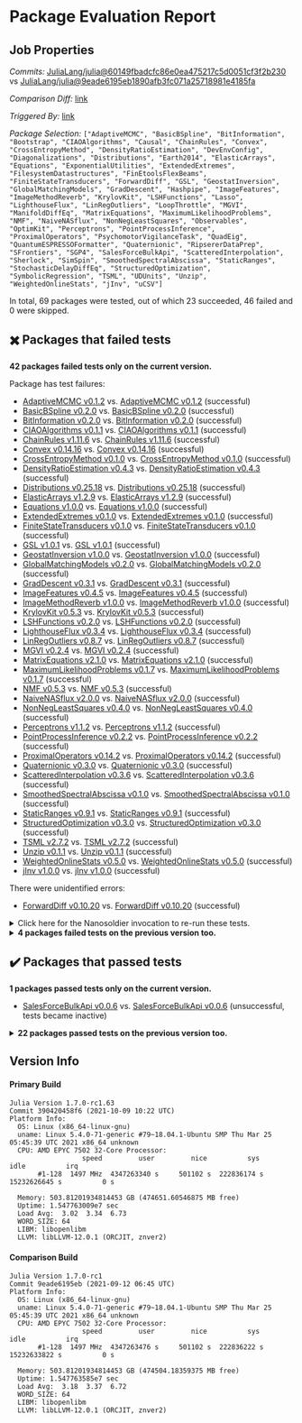# Package Evaluation Report

## Job Properties

*Commits:* [JuliaLang/julia@60149fbadcfc86e0ea475217c5d0051cf3f2b230](https://github.com/JuliaLang/julia/commit/60149fbadcfc86e0ea475217c5d0051cf3f2b230) vs [JuliaLang/julia@9eade6195eb1890afb3fc071a25718981e4185fa](https://github.com/JuliaLang/julia/commit/9eade6195eb1890afb3fc071a25718981e4185fa)

*Comparison Diff:* [link](https://github.com/JuliaLang/julia/compare/9eade6195eb1890afb3fc071a25718981e4185fa..60149fbadcfc86e0ea475217c5d0051cf3f2b230)

*Triggered By:* [link](https://github.com/JuliaLang/julia/pull/42255#issuecomment-939272378)

*Package Selection:* `["AdaptiveMCMC", "BasicBSpline", "BitInformation", "Bootstrap", "CIAOAlgorithms", "Causal", "ChainRules", "Convex", "CrossEntropyMethod", "DensityRatioEstimation", "DevEnvConfig", "Diagonalizations", "Distributions", "Earth2014", "ElasticArrays", "Equations", "ExponentialUtilities", "ExtendedExtremes", "FilesystemDatastructures", "FinEtoolsFlexBeams", "FiniteStateTransducers", "ForwardDiff", "GSL", "GeostatInversion", "GlobalMatchingModels", "GradDescent", "Hashpipe", "ImageFeatures", "ImageMethodReverb", "KrylovKit", "LSHFunctions", "Lasso", "LighthouseFlux", "LinRegOutliers", "LoopThrottle", "MGVI", "ManifoldDiffEq", "MatrixEquations", "MaximumLikelihoodProblems", "NMF", "NaiveNASflux", "NonNegLeastSquares", "Observables", "OptimKit", "Perceptrons", "PointProcessInference", "ProximalOperators", "PsychomotorVigilanceTask", "QuadEig", "QuantumESPRESSOFormatter", "Quaternionic", "RipsererDataPrep", "SFrontiers", "SGP4", "SalesForceBulkApi", "ScatteredInterpolation", "Sherlock", "SimSpin", "SmoothedSpectralAbscissa", "StaticRanges", "StochasticDelayDiffEq", "StructuredOptimization", "SymbolicRegression", "TSML", "UDUnits", "Unzip", "WeightedOnlineStats", "jInv", "uCSV"]`

In total, 69 packages were tested, out of which 23 succeeded, 46 failed and 0 were skipped.


## :heavy_multiplication_x: Packages that failed tests

**42 packages failed tests only on the current version.**

Package has test failures:

- [AdaptiveMCMC v0.1.2](https://s3.amazonaws.com/julialang-reports/nanosoldier/pkgeval/by_hash/60149fb_vs_9eade61/AdaptiveMCMC.1.7.0-rc1-390420458f6.log) vs. [AdaptiveMCMC v0.1.2](https://s3.amazonaws.com/julialang-reports/nanosoldier/pkgeval/by_hash/60149fb_vs_9eade61/AdaptiveMCMC.1.7.0-rc1-9eade6195eb.log) (successful)
- [BasicBSpline v0.2.0](https://s3.amazonaws.com/julialang-reports/nanosoldier/pkgeval/by_hash/60149fb_vs_9eade61/BasicBSpline.1.7.0-rc1-390420458f6.log) vs. [BasicBSpline v0.2.0](https://s3.amazonaws.com/julialang-reports/nanosoldier/pkgeval/by_hash/60149fb_vs_9eade61/BasicBSpline.1.7.0-rc1-9eade6195eb.log) (successful)
- [BitInformation v0.2.0](https://s3.amazonaws.com/julialang-reports/nanosoldier/pkgeval/by_hash/60149fb_vs_9eade61/BitInformation.1.7.0-rc1-390420458f6.log) vs. [BitInformation v0.2.0](https://s3.amazonaws.com/julialang-reports/nanosoldier/pkgeval/by_hash/60149fb_vs_9eade61/BitInformation.1.7.0-rc1-9eade6195eb.log) (successful)
- [CIAOAlgorithms v0.1.1](https://s3.amazonaws.com/julialang-reports/nanosoldier/pkgeval/by_hash/60149fb_vs_9eade61/CIAOAlgorithms.1.7.0-rc1-390420458f6.log) vs. [CIAOAlgorithms v0.1.1](https://s3.amazonaws.com/julialang-reports/nanosoldier/pkgeval/by_hash/60149fb_vs_9eade61/CIAOAlgorithms.1.7.0-rc1-9eade6195eb.log) (successful)
- [ChainRules v1.11.6](https://s3.amazonaws.com/julialang-reports/nanosoldier/pkgeval/by_hash/60149fb_vs_9eade61/ChainRules.1.7.0-rc1-390420458f6.log) vs. [ChainRules v1.11.6](https://s3.amazonaws.com/julialang-reports/nanosoldier/pkgeval/by_hash/60149fb_vs_9eade61/ChainRules.1.7.0-rc1-9eade6195eb.log) (successful)
- [Convex v0.14.16](https://s3.amazonaws.com/julialang-reports/nanosoldier/pkgeval/by_hash/60149fb_vs_9eade61/Convex.1.7.0-rc1-390420458f6.log) vs. [Convex v0.14.16](https://s3.amazonaws.com/julialang-reports/nanosoldier/pkgeval/by_hash/60149fb_vs_9eade61/Convex.1.7.0-rc1-9eade6195eb.log) (successful)
- [CrossEntropyMethod v0.1.0](https://s3.amazonaws.com/julialang-reports/nanosoldier/pkgeval/by_hash/60149fb_vs_9eade61/CrossEntropyMethod.1.7.0-rc1-390420458f6.log) vs. [CrossEntropyMethod v0.1.0](https://s3.amazonaws.com/julialang-reports/nanosoldier/pkgeval/by_hash/60149fb_vs_9eade61/CrossEntropyMethod.1.7.0-rc1-9eade6195eb.log) (successful)
- [DensityRatioEstimation v0.4.3](https://s3.amazonaws.com/julialang-reports/nanosoldier/pkgeval/by_hash/60149fb_vs_9eade61/DensityRatioEstimation.1.7.0-rc1-390420458f6.log) vs. [DensityRatioEstimation v0.4.3](https://s3.amazonaws.com/julialang-reports/nanosoldier/pkgeval/by_hash/60149fb_vs_9eade61/DensityRatioEstimation.1.7.0-rc1-9eade6195eb.log) (successful)
- [Distributions v0.25.18](https://s3.amazonaws.com/julialang-reports/nanosoldier/pkgeval/by_hash/60149fb_vs_9eade61/Distributions.1.7.0-rc1-390420458f6.log) vs. [Distributions v0.25.18](https://s3.amazonaws.com/julialang-reports/nanosoldier/pkgeval/by_hash/60149fb_vs_9eade61/Distributions.1.7.0-rc1-9eade6195eb.log) (successful)
- [ElasticArrays v1.2.9](https://s3.amazonaws.com/julialang-reports/nanosoldier/pkgeval/by_hash/60149fb_vs_9eade61/ElasticArrays.1.7.0-rc1-390420458f6.log) vs. [ElasticArrays v1.2.9](https://s3.amazonaws.com/julialang-reports/nanosoldier/pkgeval/by_hash/60149fb_vs_9eade61/ElasticArrays.1.7.0-rc1-9eade6195eb.log) (successful)
- [Equations v1.0.0](https://s3.amazonaws.com/julialang-reports/nanosoldier/pkgeval/by_hash/60149fb_vs_9eade61/Equations.1.7.0-rc1-390420458f6.log) vs. [Equations v1.0.0](https://s3.amazonaws.com/julialang-reports/nanosoldier/pkgeval/by_hash/60149fb_vs_9eade61/Equations.1.7.0-rc1-9eade6195eb.log) (successful)
- [ExtendedExtremes v0.1.0](https://s3.amazonaws.com/julialang-reports/nanosoldier/pkgeval/by_hash/60149fb_vs_9eade61/ExtendedExtremes.1.7.0-rc1-390420458f6.log) vs. [ExtendedExtremes v0.1.0](https://s3.amazonaws.com/julialang-reports/nanosoldier/pkgeval/by_hash/60149fb_vs_9eade61/ExtendedExtremes.1.7.0-rc1-9eade6195eb.log) (successful)
- [FiniteStateTransducers v0.1.0](https://s3.amazonaws.com/julialang-reports/nanosoldier/pkgeval/by_hash/60149fb_vs_9eade61/FiniteStateTransducers.1.7.0-rc1-390420458f6.log) vs. [FiniteStateTransducers v0.1.0](https://s3.amazonaws.com/julialang-reports/nanosoldier/pkgeval/by_hash/60149fb_vs_9eade61/FiniteStateTransducers.1.7.0-rc1-9eade6195eb.log) (successful)
- [GSL v1.0.1](https://s3.amazonaws.com/julialang-reports/nanosoldier/pkgeval/by_hash/60149fb_vs_9eade61/GSL.1.7.0-rc1-390420458f6.log) vs. [GSL v1.0.1](https://s3.amazonaws.com/julialang-reports/nanosoldier/pkgeval/by_hash/60149fb_vs_9eade61/GSL.1.7.0-rc1-9eade6195eb.log) (successful)
- [GeostatInversion v1.0.0](https://s3.amazonaws.com/julialang-reports/nanosoldier/pkgeval/by_hash/60149fb_vs_9eade61/GeostatInversion.1.7.0-rc1-390420458f6.log) vs. [GeostatInversion v1.0.0](https://s3.amazonaws.com/julialang-reports/nanosoldier/pkgeval/by_hash/60149fb_vs_9eade61/GeostatInversion.1.7.0-rc1-9eade6195eb.log) (successful)
- [GlobalMatchingModels v0.2.0](https://s3.amazonaws.com/julialang-reports/nanosoldier/pkgeval/by_hash/60149fb_vs_9eade61/GlobalMatchingModels.1.7.0-rc1-390420458f6.log) vs. [GlobalMatchingModels v0.2.0](https://s3.amazonaws.com/julialang-reports/nanosoldier/pkgeval/by_hash/60149fb_vs_9eade61/GlobalMatchingModels.1.7.0-rc1-9eade6195eb.log) (successful)
- [GradDescent v0.3.1](https://s3.amazonaws.com/julialang-reports/nanosoldier/pkgeval/by_hash/60149fb_vs_9eade61/GradDescent.1.7.0-rc1-390420458f6.log) vs. [GradDescent v0.3.1](https://s3.amazonaws.com/julialang-reports/nanosoldier/pkgeval/by_hash/60149fb_vs_9eade61/GradDescent.1.7.0-rc1-9eade6195eb.log) (successful)
- [ImageFeatures v0.4.5](https://s3.amazonaws.com/julialang-reports/nanosoldier/pkgeval/by_hash/60149fb_vs_9eade61/ImageFeatures.1.7.0-rc1-390420458f6.log) vs. [ImageFeatures v0.4.5](https://s3.amazonaws.com/julialang-reports/nanosoldier/pkgeval/by_hash/60149fb_vs_9eade61/ImageFeatures.1.7.0-rc1-9eade6195eb.log) (successful)
- [ImageMethodReverb v1.0.0](https://s3.amazonaws.com/julialang-reports/nanosoldier/pkgeval/by_hash/60149fb_vs_9eade61/ImageMethodReverb.1.7.0-rc1-390420458f6.log) vs. [ImageMethodReverb v1.0.0](https://s3.amazonaws.com/julialang-reports/nanosoldier/pkgeval/by_hash/60149fb_vs_9eade61/ImageMethodReverb.1.7.0-rc1-9eade6195eb.log) (successful)
- [KrylovKit v0.5.3](https://s3.amazonaws.com/julialang-reports/nanosoldier/pkgeval/by_hash/60149fb_vs_9eade61/KrylovKit.1.7.0-rc1-390420458f6.log) vs. [KrylovKit v0.5.3](https://s3.amazonaws.com/julialang-reports/nanosoldier/pkgeval/by_hash/60149fb_vs_9eade61/KrylovKit.1.7.0-rc1-9eade6195eb.log) (successful)
- [LSHFunctions v0.2.0](https://s3.amazonaws.com/julialang-reports/nanosoldier/pkgeval/by_hash/60149fb_vs_9eade61/LSHFunctions.1.7.0-rc1-390420458f6.log) vs. [LSHFunctions v0.2.0](https://s3.amazonaws.com/julialang-reports/nanosoldier/pkgeval/by_hash/60149fb_vs_9eade61/LSHFunctions.1.7.0-rc1-9eade6195eb.log) (successful)
- [LighthouseFlux v0.3.4](https://s3.amazonaws.com/julialang-reports/nanosoldier/pkgeval/by_hash/60149fb_vs_9eade61/LighthouseFlux.1.7.0-rc1-390420458f6.log) vs. [LighthouseFlux v0.3.4](https://s3.amazonaws.com/julialang-reports/nanosoldier/pkgeval/by_hash/60149fb_vs_9eade61/LighthouseFlux.1.7.0-rc1-9eade6195eb.log) (successful)
- [LinRegOutliers v0.8.7](https://s3.amazonaws.com/julialang-reports/nanosoldier/pkgeval/by_hash/60149fb_vs_9eade61/LinRegOutliers.1.7.0-rc1-390420458f6.log) vs. [LinRegOutliers v0.8.7](https://s3.amazonaws.com/julialang-reports/nanosoldier/pkgeval/by_hash/60149fb_vs_9eade61/LinRegOutliers.1.7.0-rc1-9eade6195eb.log) (successful)
- [MGVI v0.2.4](https://s3.amazonaws.com/julialang-reports/nanosoldier/pkgeval/by_hash/60149fb_vs_9eade61/MGVI.1.7.0-rc1-390420458f6.log) vs. [MGVI v0.2.4](https://s3.amazonaws.com/julialang-reports/nanosoldier/pkgeval/by_hash/60149fb_vs_9eade61/MGVI.1.7.0-rc1-9eade6195eb.log) (successful)
- [MatrixEquations v2.1.0](https://s3.amazonaws.com/julialang-reports/nanosoldier/pkgeval/by_hash/60149fb_vs_9eade61/MatrixEquations.1.7.0-rc1-390420458f6.log) vs. [MatrixEquations v2.1.0](https://s3.amazonaws.com/julialang-reports/nanosoldier/pkgeval/by_hash/60149fb_vs_9eade61/MatrixEquations.1.7.0-rc1-9eade6195eb.log) (successful)
- [MaximumLikelihoodProblems v0.1.7](https://s3.amazonaws.com/julialang-reports/nanosoldier/pkgeval/by_hash/60149fb_vs_9eade61/MaximumLikelihoodProblems.1.7.0-rc1-390420458f6.log) vs. [MaximumLikelihoodProblems v0.1.7](https://s3.amazonaws.com/julialang-reports/nanosoldier/pkgeval/by_hash/60149fb_vs_9eade61/MaximumLikelihoodProblems.1.7.0-rc1-9eade6195eb.log) (successful)
- [NMF v0.5.3](https://s3.amazonaws.com/julialang-reports/nanosoldier/pkgeval/by_hash/60149fb_vs_9eade61/NMF.1.7.0-rc1-390420458f6.log) vs. [NMF v0.5.3](https://s3.amazonaws.com/julialang-reports/nanosoldier/pkgeval/by_hash/60149fb_vs_9eade61/NMF.1.7.0-rc1-9eade6195eb.log) (successful)
- [NaiveNASflux v2.0.0](https://s3.amazonaws.com/julialang-reports/nanosoldier/pkgeval/by_hash/60149fb_vs_9eade61/NaiveNASflux.1.7.0-rc1-390420458f6.log) vs. [NaiveNASflux v2.0.0](https://s3.amazonaws.com/julialang-reports/nanosoldier/pkgeval/by_hash/60149fb_vs_9eade61/NaiveNASflux.1.7.0-rc1-9eade6195eb.log) (successful)
- [NonNegLeastSquares v0.4.0](https://s3.amazonaws.com/julialang-reports/nanosoldier/pkgeval/by_hash/60149fb_vs_9eade61/NonNegLeastSquares.1.7.0-rc1-390420458f6.log) vs. [NonNegLeastSquares v0.4.0](https://s3.amazonaws.com/julialang-reports/nanosoldier/pkgeval/by_hash/60149fb_vs_9eade61/NonNegLeastSquares.1.7.0-rc1-9eade6195eb.log) (successful)
- [Perceptrons v1.1.2](https://s3.amazonaws.com/julialang-reports/nanosoldier/pkgeval/by_hash/60149fb_vs_9eade61/Perceptrons.1.7.0-rc1-390420458f6.log) vs. [Perceptrons v1.1.2](https://s3.amazonaws.com/julialang-reports/nanosoldier/pkgeval/by_hash/60149fb_vs_9eade61/Perceptrons.1.7.0-rc1-9eade6195eb.log) (successful)
- [PointProcessInference v0.2.2](https://s3.amazonaws.com/julialang-reports/nanosoldier/pkgeval/by_hash/60149fb_vs_9eade61/PointProcessInference.1.7.0-rc1-390420458f6.log) vs. [PointProcessInference v0.2.2](https://s3.amazonaws.com/julialang-reports/nanosoldier/pkgeval/by_hash/60149fb_vs_9eade61/PointProcessInference.1.7.0-rc1-9eade6195eb.log) (successful)
- [ProximalOperators v0.14.2](https://s3.amazonaws.com/julialang-reports/nanosoldier/pkgeval/by_hash/60149fb_vs_9eade61/ProximalOperators.1.7.0-rc1-390420458f6.log) vs. [ProximalOperators v0.14.2](https://s3.amazonaws.com/julialang-reports/nanosoldier/pkgeval/by_hash/60149fb_vs_9eade61/ProximalOperators.1.7.0-rc1-9eade6195eb.log) (successful)
- [Quaternionic v0.3.0](https://s3.amazonaws.com/julialang-reports/nanosoldier/pkgeval/by_hash/60149fb_vs_9eade61/Quaternionic.1.7.0-rc1-390420458f6.log) vs. [Quaternionic v0.3.0](https://s3.amazonaws.com/julialang-reports/nanosoldier/pkgeval/by_hash/60149fb_vs_9eade61/Quaternionic.1.7.0-rc1-9eade6195eb.log) (successful)
- [ScatteredInterpolation v0.3.6](https://s3.amazonaws.com/julialang-reports/nanosoldier/pkgeval/by_hash/60149fb_vs_9eade61/ScatteredInterpolation.1.7.0-rc1-390420458f6.log) vs. [ScatteredInterpolation v0.3.6](https://s3.amazonaws.com/julialang-reports/nanosoldier/pkgeval/by_hash/60149fb_vs_9eade61/ScatteredInterpolation.1.7.0-rc1-9eade6195eb.log) (successful)
- [SmoothedSpectralAbscissa v0.1.0](https://s3.amazonaws.com/julialang-reports/nanosoldier/pkgeval/by_hash/60149fb_vs_9eade61/SmoothedSpectralAbscissa.1.7.0-rc1-390420458f6.log) vs. [SmoothedSpectralAbscissa v0.1.0](https://s3.amazonaws.com/julialang-reports/nanosoldier/pkgeval/by_hash/60149fb_vs_9eade61/SmoothedSpectralAbscissa.1.7.0-rc1-9eade6195eb.log) (successful)
- [StaticRanges v0.9.1](https://s3.amazonaws.com/julialang-reports/nanosoldier/pkgeval/by_hash/60149fb_vs_9eade61/StaticRanges.1.7.0-rc1-390420458f6.log) vs. [StaticRanges v0.9.1](https://s3.amazonaws.com/julialang-reports/nanosoldier/pkgeval/by_hash/60149fb_vs_9eade61/StaticRanges.1.7.0-rc1-9eade6195eb.log) (successful)
- [StructuredOptimization v0.3.0](https://s3.amazonaws.com/julialang-reports/nanosoldier/pkgeval/by_hash/60149fb_vs_9eade61/StructuredOptimization.1.7.0-rc1-390420458f6.log) vs. [StructuredOptimization v0.3.0](https://s3.amazonaws.com/julialang-reports/nanosoldier/pkgeval/by_hash/60149fb_vs_9eade61/StructuredOptimization.1.7.0-rc1-9eade6195eb.log) (successful)
- [TSML v2.7.2](https://s3.amazonaws.com/julialang-reports/nanosoldier/pkgeval/by_hash/60149fb_vs_9eade61/TSML.1.7.0-rc1-390420458f6.log) vs. [TSML v2.7.2](https://s3.amazonaws.com/julialang-reports/nanosoldier/pkgeval/by_hash/60149fb_vs_9eade61/TSML.1.7.0-rc1-9eade6195eb.log) (successful)
- [Unzip v0.1.1](https://s3.amazonaws.com/julialang-reports/nanosoldier/pkgeval/by_hash/60149fb_vs_9eade61/Unzip.1.7.0-rc1-390420458f6.log) vs. [Unzip v0.1.1](https://s3.amazonaws.com/julialang-reports/nanosoldier/pkgeval/by_hash/60149fb_vs_9eade61/Unzip.1.7.0-rc1-9eade6195eb.log) (successful)
- [WeightedOnlineStats v0.5.0](https://s3.amazonaws.com/julialang-reports/nanosoldier/pkgeval/by_hash/60149fb_vs_9eade61/WeightedOnlineStats.1.7.0-rc1-390420458f6.log) vs. [WeightedOnlineStats v0.5.0](https://s3.amazonaws.com/julialang-reports/nanosoldier/pkgeval/by_hash/60149fb_vs_9eade61/WeightedOnlineStats.1.7.0-rc1-9eade6195eb.log) (successful)
- [jInv v1.0.0](https://s3.amazonaws.com/julialang-reports/nanosoldier/pkgeval/by_hash/60149fb_vs_9eade61/jInv.1.7.0-rc1-390420458f6.log) vs. [jInv v1.0.0](https://s3.amazonaws.com/julialang-reports/nanosoldier/pkgeval/by_hash/60149fb_vs_9eade61/jInv.1.7.0-rc1-9eade6195eb.log) (successful)

There were unidentified errors:

- [ForwardDiff v0.10.20](https://s3.amazonaws.com/julialang-reports/nanosoldier/pkgeval/by_hash/60149fb_vs_9eade61/ForwardDiff.1.7.0-rc1-390420458f6.log) vs. [ForwardDiff v0.10.20](https://s3.amazonaws.com/julialang-reports/nanosoldier/pkgeval/by_hash/60149fb_vs_9eade61/ForwardDiff.1.7.0-rc1-9eade6195eb.log) (successful)

<details><summary>Click here for the Nanosoldier invocation to re-run these tests.</summary>
<p>

```
@nanosoldier `runtests(["AdaptiveMCMC", "BasicBSpline", "BitInformation", "CIAOAlgorithms", "ChainRules", "Convex", "CrossEntropyMethod", "DensityRatioEstimation", "Distributions", "ElasticArrays", "Equations", "ExtendedExtremes", "FiniteStateTransducers", "ForwardDiff", "GSL", "GeostatInversion", "GlobalMatchingModels", "GradDescent", "ImageFeatures", "ImageMethodReverb", "KrylovKit", "LSHFunctions", "LighthouseFlux", "LinRegOutliers", "MGVI", "MatrixEquations", "MaximumLikelihoodProblems", "NMF", "NaiveNASflux", "NonNegLeastSquares", "Perceptrons", "PointProcessInference", "ProximalOperators", "Quaternionic", "ScatteredInterpolation", "SmoothedSpectralAbscissa", "StaticRanges", "StructuredOptimization", "TSML", "Unzip", "WeightedOnlineStats", "jInv"], vs = ":release-1.7")`
```

</p>
</details>


<details><summary><strong>4 packages failed tests on the previous version too.</strong></summary>
<p>

Package has test failures:

- [FilesystemDatastructures v1.0.0](https://s3.amazonaws.com/julialang-reports/nanosoldier/pkgeval/by_hash/60149fb_vs_9eade61/FilesystemDatastructures.1.7.0-rc1-390420458f6.log)
- [StochasticDelayDiffEq v1.1.1](https://s3.amazonaws.com/julialang-reports/nanosoldier/pkgeval/by_hash/60149fb_vs_9eade61/StochasticDelayDiffEq.1.7.0-rc1-390420458f6.log)

Tests became inactive:

- [Hashpipe v0.2.1](https://s3.amazonaws.com/julialang-reports/nanosoldier/pkgeval/by_hash/60149fb_vs_9eade61/Hashpipe.1.7.0-rc1-390420458f6.log)

Test log exceeded the size limit:

- [OptimKit v0.3.1](https://s3.amazonaws.com/julialang-reports/nanosoldier/pkgeval/by_hash/60149fb_vs_9eade61/OptimKit.1.7.0-rc1-390420458f6.log)

</p>
</details>


## :heavy_check_mark: Packages that passed tests

**1 packages passed tests only on the current version.**

- [SalesForceBulkApi v0.0.6](https://s3.amazonaws.com/julialang-reports/nanosoldier/pkgeval/by_hash/60149fb_vs_9eade61/SalesForceBulkApi.1.7.0-rc1-390420458f6.log) vs. [SalesForceBulkApi v0.0.6](https://s3.amazonaws.com/julialang-reports/nanosoldier/pkgeval/by_hash/60149fb_vs_9eade61/SalesForceBulkApi.1.7.0-rc1-9eade6195eb.log) (unsuccessful, tests became inactive)

<details><summary><strong>22 packages passed tests on the previous version too.</strong></summary>
<p>

- [Bootstrap v2.3.3](https://s3.amazonaws.com/julialang-reports/nanosoldier/pkgeval/by_hash/60149fb_vs_9eade61/Bootstrap.1.7.0-rc1-390420458f6.log)
- [Causal v0.3.4](https://s3.amazonaws.com/julialang-reports/nanosoldier/pkgeval/by_hash/60149fb_vs_9eade61/Causal.1.7.0-rc1-390420458f6.log)
- [DevEnvConfig v0.1.0](https://s3.amazonaws.com/julialang-reports/nanosoldier/pkgeval/by_hash/60149fb_vs_9eade61/DevEnvConfig.1.7.0-rc1-390420458f6.log)
- [Diagonalizations v0.2.1](https://s3.amazonaws.com/julialang-reports/nanosoldier/pkgeval/by_hash/60149fb_vs_9eade61/Diagonalizations.1.7.0-rc1-390420458f6.log)
- [Earth2014 v0.1.0](https://s3.amazonaws.com/julialang-reports/nanosoldier/pkgeval/by_hash/60149fb_vs_9eade61/Earth2014.1.7.0-rc1-390420458f6.log)
- [ExponentialUtilities v1.10.0](https://s3.amazonaws.com/julialang-reports/nanosoldier/pkgeval/by_hash/60149fb_vs_9eade61/ExponentialUtilities.1.7.0-rc1-390420458f6.log)
- [FinEtoolsFlexBeams v1.0.0](https://s3.amazonaws.com/julialang-reports/nanosoldier/pkgeval/by_hash/60149fb_vs_9eade61/FinEtoolsFlexBeams.1.7.0-rc1-390420458f6.log)
- [Lasso v0.6.2](https://s3.amazonaws.com/julialang-reports/nanosoldier/pkgeval/by_hash/60149fb_vs_9eade61/Lasso.1.7.0-rc1-390420458f6.log)
- [LoopThrottle v0.1.0](https://s3.amazonaws.com/julialang-reports/nanosoldier/pkgeval/by_hash/60149fb_vs_9eade61/LoopThrottle.1.7.0-rc1-390420458f6.log)
- [ManifoldDiffEq v0.1.1](https://s3.amazonaws.com/julialang-reports/nanosoldier/pkgeval/by_hash/60149fb_vs_9eade61/ManifoldDiffEq.1.7.0-rc1-390420458f6.log)
- [Observables v0.4.0](https://s3.amazonaws.com/julialang-reports/nanosoldier/pkgeval/by_hash/60149fb_vs_9eade61/Observables.1.7.0-rc1-390420458f6.log)
- [PsychomotorVigilanceTask v0.1.0](https://s3.amazonaws.com/julialang-reports/nanosoldier/pkgeval/by_hash/60149fb_vs_9eade61/PsychomotorVigilanceTask.1.7.0-rc1-390420458f6.log)
- [QuadEig v0.1.0](https://s3.amazonaws.com/julialang-reports/nanosoldier/pkgeval/by_hash/60149fb_vs_9eade61/QuadEig.1.7.0-rc1-390420458f6.log)
- [QuantumESPRESSOFormatter v0.2.6](https://s3.amazonaws.com/julialang-reports/nanosoldier/pkgeval/by_hash/60149fb_vs_9eade61/QuantumESPRESSOFormatter.1.7.0-rc1-390420458f6.log)
- [RipsererDataPrep v0.1.0](https://s3.amazonaws.com/julialang-reports/nanosoldier/pkgeval/by_hash/60149fb_vs_9eade61/RipsererDataPrep.1.7.0-rc1-390420458f6.log)
- [SFrontiers v0.1.0](https://s3.amazonaws.com/julialang-reports/nanosoldier/pkgeval/by_hash/60149fb_vs_9eade61/SFrontiers.1.7.0-rc1-390420458f6.log)
- [SGP4 v1.0.0](https://s3.amazonaws.com/julialang-reports/nanosoldier/pkgeval/by_hash/60149fb_vs_9eade61/SGP4.1.7.0-rc1-390420458f6.log)
- [Sherlock v0.1.3](https://s3.amazonaws.com/julialang-reports/nanosoldier/pkgeval/by_hash/60149fb_vs_9eade61/Sherlock.1.7.0-rc1-390420458f6.log)
- [SimSpin v1.0.5](https://s3.amazonaws.com/julialang-reports/nanosoldier/pkgeval/by_hash/60149fb_vs_9eade61/SimSpin.1.7.0-rc1-390420458f6.log)
- [SymbolicRegression v0.6.14](https://s3.amazonaws.com/julialang-reports/nanosoldier/pkgeval/by_hash/60149fb_vs_9eade61/SymbolicRegression.1.7.0-rc1-390420458f6.log)
- [UDUnits v0.2.2](https://s3.amazonaws.com/julialang-reports/nanosoldier/pkgeval/by_hash/60149fb_vs_9eade61/UDUnits.1.7.0-rc1-390420458f6.log)
- [uCSV v0.1.6](https://s3.amazonaws.com/julialang-reports/nanosoldier/pkgeval/by_hash/60149fb_vs_9eade61/uCSV.1.7.0-rc1-390420458f6.log)

</p>
</details>


## Version Info

#### Primary Build

```
Julia Version 1.7.0-rc1.63
Commit 390420458f6 (2021-10-09 10:22 UTC)
Platform Info:
  OS: Linux (x86_64-linux-gnu)
  uname: Linux 5.4.0-71-generic #79~18.04.1-Ubuntu SMP Thu Mar 25 05:45:39 UTC 2021 x86_64 unknown
  CPU: AMD EPYC 7502 32-Core Processor: 
                  speed         user         nice          sys         idle          irq
       #1-128  1497 MHz  4347263340 s     501102 s  222836174 s  15232626645 s          0 s
       
  Memory: 503.81201934814453 GB (474651.60546875 MB free)
  Uptime: 1.547763009e7 sec
  Load Avg:  3.02  3.34  6.73
  WORD_SIZE: 64
  LIBM: libopenlibm
  LLVM: libLLVM-12.0.1 (ORCJIT, znver2)

```

#### Comparison Build

```
Julia Version 1.7.0-rc1
Commit 9eade6195eb (2021-09-12 06:45 UTC)
Platform Info:
  OS: Linux (x86_64-linux-gnu)
  uname: Linux 5.4.0-71-generic #79~18.04.1-Ubuntu SMP Thu Mar 25 05:45:39 UTC 2021 x86_64 unknown
  CPU: AMD EPYC 7502 32-Core Processor: 
                  speed         user         nice          sys         idle          irq
       #1-128  1497 MHz  4347263476 s     501102 s  222836222 s  15232633822 s          0 s
       
  Memory: 503.81201934814453 GB (474504.18359375 MB free)
  Uptime: 1.547763585e7 sec
  Load Avg:  3.18  3.37  6.72
  WORD_SIZE: 64
  LIBM: libopenlibm
  LLVM: libLLVM-12.0.1 (ORCJIT, znver2)

```
<!-- Generated on 2021-10-09T17:21:30.243 -->
